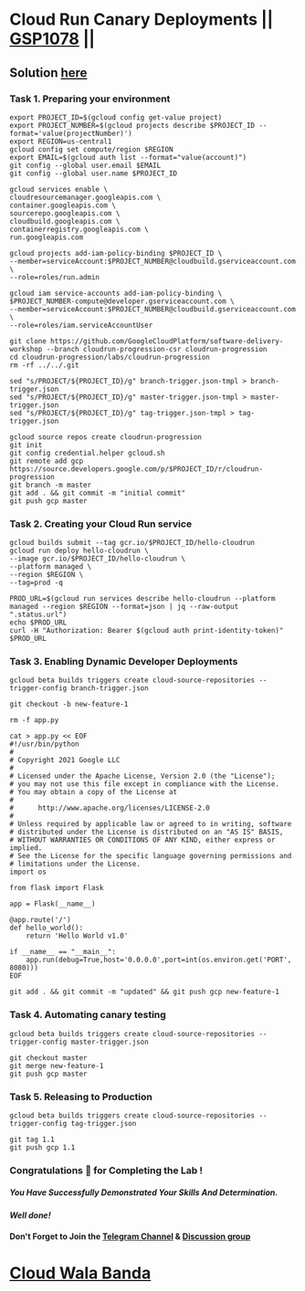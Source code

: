 # Cloud Run Canary Deployments || [GSP1078](https://www.cloudskillsboost.google/focuses/52827?parent=catalog) ||

## Solution [here](https://youtu.be/answKOBoic4)

### Task 1. Preparing your environment

```
export PROJECT_ID=$(gcloud config get-value project)
export PROJECT_NUMBER=$(gcloud projects describe $PROJECT_ID --format='value(projectNumber)')
export REGION=us-central1
gcloud config set compute/region $REGION
export EMAIL=$(gcloud auth list --format="value(account)")
git config --global user.email $EMAIL
git config --global user.name $PROJECT_ID

gcloud services enable \
cloudresourcemanager.googleapis.com \
container.googleapis.com \
sourcerepo.googleapis.com \
cloudbuild.googleapis.com \
containerregistry.googleapis.com \
run.googleapis.com
```
```
gcloud projects add-iam-policy-binding $PROJECT_ID \
--member=serviceAccount:$PROJECT_NUMBER@cloudbuild.gserviceaccount.com \
--role=roles/run.admin

gcloud iam service-accounts add-iam-policy-binding \
$PROJECT_NUMBER-compute@developer.gserviceaccount.com \
--member=serviceAccount:$PROJECT_NUMBER@cloudbuild.gserviceaccount.com \
--role=roles/iam.serviceAccountUser

git clone https://github.com/GoogleCloudPlatform/software-delivery-workshop --branch cloudrun-progression-csr cloudrun-progression
cd cloudrun-progression/labs/cloudrun-progression
rm -rf ../../.git
```
```
sed "s/PROJECT/${PROJECT_ID}/g" branch-trigger.json-tmpl > branch-trigger.json
sed "s/PROJECT/${PROJECT_ID}/g" master-trigger.json-tmpl > master-trigger.json
sed "s/PROJECT/${PROJECT_ID}/g" tag-trigger.json-tmpl > tag-trigger.json

gcloud source repos create cloudrun-progression
git init
git config credential.helper gcloud.sh
git remote add gcp https://source.developers.google.com/p/$PROJECT_ID/r/cloudrun-progression
git branch -m master
git add . && git commit -m "initial commit"
git push gcp master
```
### Task 2. Creating your Cloud Run service

```
gcloud builds submit --tag gcr.io/$PROJECT_ID/hello-cloudrun
gcloud run deploy hello-cloudrun \
--image gcr.io/$PROJECT_ID/hello-cloudrun \
--platform managed \
--region $REGION \
--tag=prod -q

PROD_URL=$(gcloud run services describe hello-cloudrun --platform managed --region $REGION --format=json | jq --raw-output ".status.url")
echo $PROD_URL
curl -H "Authorization: Bearer $(gcloud auth print-identity-token)" $PROD_URL
```

### Task 3. Enabling Dynamic Developer Deployments

```
gcloud beta builds triggers create cloud-source-repositories --trigger-config branch-trigger.json

git checkout -b new-feature-1
```
```
rm -f app.py
```
```
cat > app.py << EOF
#!/usr/bin/python
#
# Copyright 2021 Google LLC
#
# Licensed under the Apache License, Version 2.0 (the "License");
# you may not use this file except in compliance with the License.
# You may obtain a copy of the License at
#
#      http://www.apache.org/licenses/LICENSE-2.0
#
# Unless required by applicable law or agreed to in writing, software
# distributed under the License is distributed on an "AS IS" BASIS,
# WITHOUT WARRANTIES OR CONDITIONS OF ANY KIND, either express or implied.
# See the License for the specific language governing permissions and
# limitations under the License.
import os

from flask import Flask

app = Flask(__name__)

@app.route('/')
def hello_world():
    return 'Hello World v1.0'

if __name__ == "__main__":
    app.run(debug=True,host='0.0.0.0',port=int(os.environ.get('PORT', 8080)))
EOF
```
```
git add . && git commit -m "updated" && git push gcp new-feature-1
```

### Task 4. Automating canary testing

```
gcloud beta builds triggers create cloud-source-repositories --trigger-config master-trigger.json

git checkout master
git merge new-feature-1
git push gcp master
```

### Task 5. Releasing to Production

```
gcloud beta builds triggers create cloud-source-repositories --trigger-config tag-trigger.json

git tag 1.1
git push gcp 1.1
```

### Congratulations 🎉 for Completing the Lab !

##### *You Have Successfully Demonstrated Your Skills And Determination.*

#### *Well done!*

#### Don't Forget to Join the [Telegram Channel](https://t.me/cloudwalabanda) & [Discussion group](https://t.me/cloudwalabandaChats)

# [Cloud Wala Banda](https://www.youtube.com/@cloudwalabanda)
